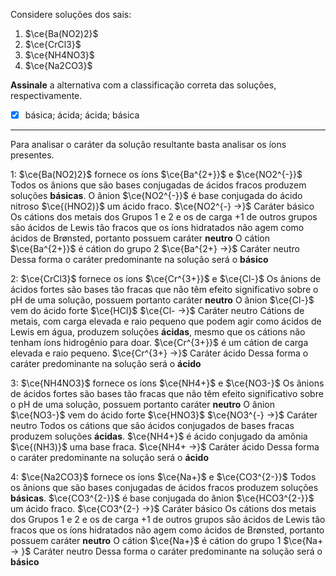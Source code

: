 Considere soluções dos sais:

1. $\ce{Ba(NO2)2}$
2. $\ce{CrCl3}$
3. $\ce{NH4NO3}$
4. $\ce{Na2CO3}$

**Assinale** a alternativa com a classificação correta das soluções, respectivamente.

- [x] básica; ácida; ácida; básica

---

Para analisar o caráter da solução resultante basta analisar os íons presentes.

1: $\ce{Ba(NO2)2}$ fornece os íons $\ce{Ba^{2+}}$ e $\ce{NO2^{-}}$ 
Todos os ânions que são bases conjugadas de ácidos fracos produzem soluções **básicas**. 
O ânion $\ce{NO2^{-}}$ é base conjugada do ácido nitroso $\ce{(HNO2)}$ um ácido fraco.
$\ce{NO2^{-} ->}$ Caráter básico
Os cátions dos metais dos Grupos 1 e 2 e os de carga +1 de outros grupos são ácidos de Lewis tão fracos que os íons hidratados não agem como ácidos de Brønsted, portanto possuem caráter **neutro**
O cátion $\ce{Ba^{2+}}$ é cátion do grupo 2
$\ce{Ba^{2+} ->}$ Caráter neutro
Dessa forma o caráter predominante na solução será o **básico**

2: $\ce{CrCl3}$ fornece os íons $\ce{Cr^{3+}}$ e $\ce{Cl-}$
Os ânions de ácidos fortes são bases tão fracas que não têm efeito significativo sobre o pH de uma solução, possuem portanto caráter **neutro**
O ânion $\ce{Cl-}$ vem do ácido forte $\ce{HCl}$
$\ce{Cl- ->}$ Caráter neutro
Cátions de metais, com carga elevada e raio pequeno que podem agir como ácidos de Lewis em água, produzem soluções **ácidas**, mesmo que os cátions não tenham íons hidrogênio para doar.
$\ce{Cr^{3+}}$ é um cátion de carga elevada e raio pequeno.
$\ce{Cr^{3+} ->}$ Caráter ácido
Dessa forma o caráter predominante na solução será o **ácido**

3: $\ce{NH4NO3}$ fornece os íons $\ce{NH4+}$ e $\ce{NO3-}$
Os ânions de ácidos fortes são bases tão fracas que não têm efeito significativo sobre o pH de uma solução, possuem portanto caráter **neutro**
O ânion $\ce{NO3-}$ vem do ácido forte $\ce{HNO3}$
$\ce{NO3^{-} ->}$ Caráter neutro
Todos os cátions que são ácidos conjugados de bases fracas produzem soluções **ácidas**.
$\ce{NH4+}$ é ácido conjugado da amônia $\ce{(NH3)}$ uma base fraca.
$\ce{NH4+ ->}$ Caráter ácido
Dessa forma o caráter predominante na solução será o **ácido**

4: $\ce{Na2CO3}$ fornece os íons $\ce{Na+}$ e $\ce{CO3^{2-}}$
Todos os ânions que são bases conjugadas de ácidos fracos produzem soluções **básicas**. 
$\ce{CO3^{2-}}$ é base conjugada do ânion $\ce{HCO3^{2-}}$ um ácido fraco.
$\ce{CO3^{2-} ->}$ Caráter básico
Os cátions dos metais dos Grupos 1 e 2 e os de carga +1 de outros grupos são ácidos de Lewis tão fracos que os íons hidratados não agem como ácidos de Brønsted, portanto possuem caráter **neutro**
O cátion $\ce{Na+}$ é cátion do grupo 1
$\ce{Na+ -> }$ Caráter neutro
Dessa forma o caráter predominante na solução será o **básico**
